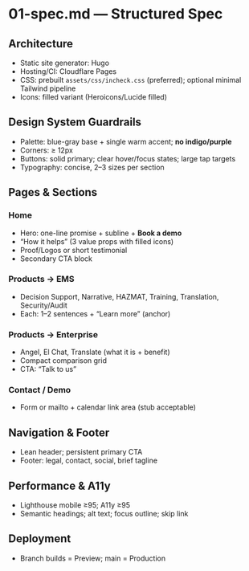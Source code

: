 # 01-spec.md — Structured Spec

## Architecture
- Static site generator: Hugo
- Hosting/CI: Cloudflare Pages
- CSS: prebuilt `assets/css/incheck.css` (preferred); optional minimal Tailwind pipeline
- Icons: filled variant (Heroicons/Lucide filled)

## Design System Guardrails
- Palette: blue-gray base + single warm accent; **no indigo/purple**
- Corners: ≥ 12px
- Buttons: solid primary; clear hover/focus states; large tap targets
- Typography: concise, 2–3 sizes per section

## Pages & Sections
### Home
- Hero: one-line promise + subline + **Book a demo**
- “How it helps” (3 value props with filled icons)
- Proof/Logos or short testimonial
- Secondary CTA block

### Products → EMS
- Decision Support, Narrative, HAZMAT, Training, Translation, Security/Audit
- Each: 1–2 sentences + “Learn more” (anchor)

### Products → Enterprise
- Angel, El Chat, Translate (what it is + benefit)
- Compact comparison grid
- CTA: “Talk to us”

### Contact / Demo
- Form or mailto + calendar link area (stub acceptable)

## Navigation & Footer
- Lean header; persistent primary CTA
- Footer: legal, contact, social, brief tagline

## Performance & A11y
- Lighthouse mobile ≥95; A11y ≥95
- Semantic headings; alt text; focus outline; skip link

## Deployment
- Branch builds = Preview; main = Production
